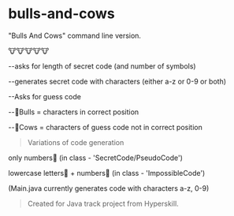 # bulls-and-cows
"Bulls And Cows" command line version.

🐮🐮🐮🐮🐮

--asks for length of secret code (and number of symbols)

--generates secret code with characters (either a-z or 0-9 or both)

--Asks for guess code

--🐂Bulls = characters in correct position 

--🐄Cows = characters of guess code not in correct position

>Variations of code generation

only numbers🔢 (in class - 'SecretCode/PseudoCode')

lowercase letters🔡 + numbers🔢 (in class - 'ImpossibleCode')

(Main.java currently generates code with characters a-z, 0-9)

>Created for Java track project from Hyperskill.

